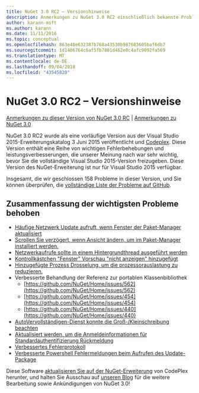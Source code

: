 ```yaml
---
title: NuGet 3.0 RC2 – Versionshinweise
description: Anmerkungen zu NuGet 3.0 RC2 einschließlich bekannte Probleme, Fehlerkorrekturen, hinzugefügter Features und DCRs.
author: karann-msft
ms.author: karann
ms.date: 11/11/2016
ms.topic: conceptual
ms.openlocfilehash: 863e48e632387b768a43530b987683605baf6db7
ms.sourcegitcommit: 1d1406764c6af5fb7801d462e0c4afc9092fa569
ms.translationtype: MT
ms.contentlocale: de-DE
ms.lasthandoff: 09/04/2018
ms.locfileid: "43545820"
---
```

# <a name="nuget-30-rc2-release-notes"></a>NuGet 3.0 RC2 – Versionshinweise

[Anmerkungen zu dieser Version von NuGet 3.0 RC](../release-notes/nuget-3.0-RC.md) | [Anmerkungen zu NuGet 3.0](../release-notes/nuget-3.0.0.md)

NuGet 3.0 RC2 wurde als eine vorläufige Version aus der Visual Studio 2015-Erweiterungskatalog 3 Juni 2015 veröffentlicht und [Codeplex](https://nuget.codeplex.com/releases/view/615507). Diese Version enthält eine Reihe von wichtigen Fehlerbehebungen und leistungsverbesserungen, die unserer Meinung nach war sehr wichtig, bevor Sie die vollständige Visual Studio 2015-Version freizugeben. Diese Version des NuGet-Erweiterung ist nur für Visual Studio 2015 verfügbar.

Insgesamt, die wir geschlossen 158 Probleme in dieser Version, und Sie können überprüfen, die [vollständige Liste der Probleme auf GitHub](https://github.com/NuGet/Home/issues?utf8=%E2%9C%93&q=is%3Aclosed+milestone%3A3.0.0-RTM+sort%3Aupdated-asc+updated%3A%3C%3D2015-06-01).

## <a name="summary-of-top-issues-resolved"></a>Zusammenfassung der wichtigsten Probleme behoben

* [Häufige Netzwerk Update aufruft, wenn Fenster der Paket-Manager aktualisiert](https://github.com/NuGet/Home/issues/515)
* [Scrollen Sie verzögert, wenn Ansicht ändern, um im Paket-Manager installiert werden.](https://github.com/NuGet/Home/issues/519)
* [Netzwerkaufrufe sollte in einem Hintergrundthread ausgeführt werden](https://github.com/NuGet/Home/issues/516)
* [Kontrollkästchen "Fenster" Vorschau "nicht anzeigen" hinzugefügt](https://github.com/NuGet/Home/issues/566)
* [Hinzugefügte Prozess Drosselung, um die prozessorauslastung zu reduzieren.](https://github.com/NuGet/Home/issues/356)
* Verbesserte Behandlung der Referenz zur portablen Klassenbibliothek
    * [https://github.com/NuGet/Home/issues/562](https://github.com/NuGet/Home/issues/562)
    * [https://github.com/NuGet/Home/issues/454](https://github.com/NuGet/Home/issues/454)
    * [https://github.com/NuGet/Home/issues/440](https://github.com/NuGet/Home/issues/440)
* [AutoVervollständigen-Dienst konnte die Groß-/Kleinschreibung beachten](https://github.com/NuGet/Home/issues/198)
* [Aktualisiert werden, um die Anmeldeinformationen für Standardauthentifizierung Rückmeldung](https://github.com/NuGet/Home/issues/456)
* [Verbessertes Fehlerprotokoll](https://github.com/NuGet/Home/issues/407)
* [Verbesserte Powershell Fehlermeldungen beim Aufrufen des Update-Package](https://github.com/NuGet/Home/issues/5)

Diese Software [aktualisieren Sie auf der NuGet-Erweiterung](https://nuget.codeplex.com/releases/view/615507) von CodePlex herunter, und halten Sie Ausschau auf [unseren Blog](http://blog.nuget.org) für die weitere Bearbeitung sowie Ankündigungen von NuGet 3.0!